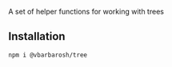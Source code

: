 A set of helper functions for working with trees

## Installation

```sh
npm i @vbarbarosh/tree
```
